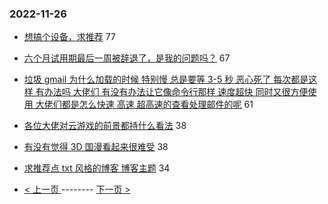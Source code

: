 ### 2022-11-26 
- [想搞个设备，求推荐](https://www.v2ex.com/t/898042) 77
- [六个月试用期最后一周被辞退了，是我的问题吗？](https://www.v2ex.com/t/897986) 67
- [垃圾 gmail 为什么加载的时候 特别慢 总是要等 3-5 秒 恶心死了 每次都是这样 有办法吗 大佬们 有没有办法让它像命令行那样 速度超快 同时又很方便使用 大佬们都是怎么快速 高速 超高速的查看处理邮件的呢](https://www.v2ex.com/t/898092) 61
- [各位大佬对云游戏的前景都持什么看法](https://www.v2ex.com/t/898074) 38
- [有没有觉得 3D 国漫看起来很难受](https://www.v2ex.com/t/897989) 38
- [求推荐点 txt 风格的博客 博客主题](https://www.v2ex.com/t/897963) 34 

- [ < 上一页 ](https://github.com/able8/v2ex-hot-record/blob/master/2022-11-25.md) -------- [ 下一页 > ](https://github.com/able8/v2ex-hot-record/blob/master/2022-11-27.md)